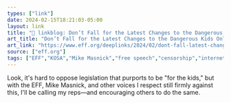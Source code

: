 ```yaml
---
types: ["link"]
date: 2024-02-15T18:21:03-05:00
layout: link
title: "🔗 linkblog: Don’t Fall for the Latest Changes to the Dangerous Kids Online Safety Act '"
art_title: "Don’t Fall for the Latest Changes to the Dangerous Kids Online Safety Act "
art_link: "https://www.eff.org/deeplinks/2024/02/dont-fall-latest-changes-dangerous-kids-online-safety-act"
source: ["eff.org"]
tags: ["EFF","KOSA","Mike Masnick","free speech","censorship","internet"]
---
```

Look, it's hard to oppose legislation that purports to be "for the kids," but with the EFF, Mike Masnick, and other voices I respect still firmly against this, I'll be calling my reps—and encouraging others to do the same.
